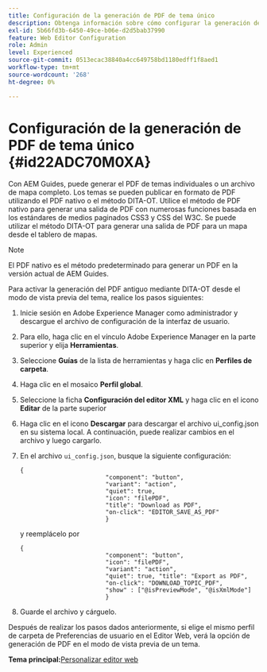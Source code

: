 ```yaml
---
title: Configuración de la generación de PDF de tema único
description: Obtenga información sobre cómo configurar la generación de PDF de un solo tema
exl-id: 5b66fd3b-6450-49ce-b06e-d2d5bab37990
feature: Web Editor Configuration
role: Admin
level: Experienced
source-git-commit: 0513ecac38840a4cc649758bd1180edff1f8aed1
workflow-type: tm+mt
source-wordcount: '268'
ht-degree: 0%

---
```


# Configuración de la generación de PDF de tema único {#id22ADC70M0XA}

Con AEM Guides, puede generar el PDF de temas individuales o un archivo de mapa completo. Los temas se pueden publicar en formato de PDF utilizando el PDF nativo o el método DITA-OT. Utilice el método de PDF nativo para generar una salida de PDF con numerosas funciones basada en los estándares de medios paginados CSS3 y CSS del W3C. Se puede utilizar el método DITA-OT para generar una salida de PDF para un mapa desde el tablero de mapas.

>[!NOTE]
>
> El PDF nativo es el método predeterminado para generar un PDF en la versión actual de AEM Guides.

Para activar la generación del PDF antiguo mediante DITA-OT desde el modo de vista previa del tema, realice los pasos siguientes:

1. Inicie sesión en Adobe Experience Manager como administrador y descargue el archivo de configuración de la interfaz de usuario.

1. Para ello, haga clic en el vínculo Adobe Experience Manager en la parte superior y elija **Herramientas**.
1. Seleccione **Guías** de la lista de herramientas y haga clic en **Perfiles de carpeta**.
1. Haga clic en el mosaico **Perfil global**.
1. Seleccione la ficha **Configuración del editor XML** y haga clic en el icono **Editar** de la parte superior
1. Haga clic en el icono **Descargar** para descargar el archivo ui\_config.json en su sistema local. A continuación, puede realizar cambios en el archivo y luego cargarlo.
1. En el archivo `ui_config.json`, busque la siguiente configuración:

   ```
   {
                           "component": "button",
                           "variant": "action",
                           "quiet": true,
                           "icon": "filePDF",
                           "title": "Download as PDF",
                           "on-click": "EDITOR_SAVE_AS_PDF"
                           }
   ```

   y reemplácelo por

   ```
   {
                           "component": "button",
                           "icon": "filePDF",
                           "variant": "action",
                           "quiet": true, "title": "Export as PDF",
                           "on-click": "DOWNLOAD_TOPIC_PDF",
                           "show" : ["@isPreviewMode", "@isXmlMode"]
                           }
   ```

1. Guarde el archivo y cárguelo.

Después de realizar los pasos dados anteriormente, si elige el mismo perfil de carpeta de Preferencias de usuario en el Editor Web, verá la opción de generación de PDF en el modo de vista previa de un tema.

**Tema principal:**&#x200B;[ Personalizar editor web](conf-web-editor.md)
